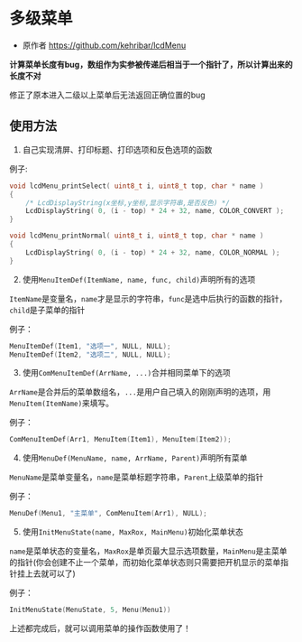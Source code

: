 # 多级菜单

* 原作者 https://github.com/kehribar/lcdMenu

**计算菜单长度有bug，数组作为实参被传递后相当于一个指针了，所以计算出来的长度不对**


修正了原本进入二级以上菜单后无法返回正确位置的bug



## 使用方法

1. 自己实现清屏、打印标题、打印选项和反色选项的函数

例子:

```C
void lcdMenu_printSelect( uint8_t i, uint8_t top, char * name )
{
    /* LcdDisplayString(x坐标,y坐标,显示字符串,是否反色) */
	LcdDisplayString( 0, (i - top) * 24 + 32, name, COLOR_CONVERT );
}

void lcdMenu_printNormal( uint8_t i, uint8_t top, char * name )
{
	LcdDisplayString( 0, (i - top) * 24 + 32, name, COLOR_NORMAL );
}
```



2. 使用`MenuItemDef(ItemName, name, func, child)`声明所有的选项

`ItemName`是变量名，`name`才是显示的字符串，`func`是选中后执行的函数的指针，`child`是子菜单的指针

例子：

```c
MenuItemDef(Item1, "选项一", NULL, NULL);
MenuItemDef(Item2, "选项二", NULL, NULL);
```



3. 使用`ComMenuItemDef(ArrName, ...)`合并相同菜单下的选项

`ArrName`是合并后的菜单数组名，`...`是用户自己填入的刚刚声明的选项，用`MenuItem(ItemName)`来填写。

例子：

```C
ComMenuItemDef(Arr1, MenuItem(Item1), MenuItem(Item2));
```



4. 使用`MenuDef(MenuName, name, ArrName, Parent)`声明所有菜单

`MenuName`是菜单变量名，`name`是菜单标题字符串，`Parent`上级菜单的指针

例子：

```c
MenuDef(Menu1, "主菜单", ComMenuItem(Arr1), NULL);
```



5. 使用`InitMenuState(name, MaxRox, MainMenu)`初始化菜单状态

`name`是菜单状态的变量名，`MaxRox`是单页最大显示选项数量，`MainMenu`是主菜单的指针(你会创建不止一个菜单，而初始化菜单状态则只需要把开机显示的菜单指针挂上去就可以了)

例子：

```c
InitMenuState(MenuState, 5, Menu(Menu1))
```



上述都完成后，就可以调用菜单的操作函数使用了！
